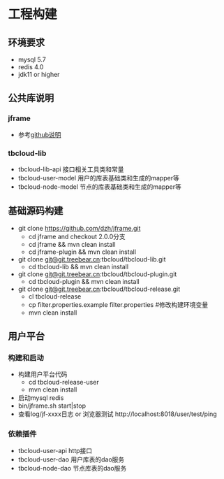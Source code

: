 工程构建
===================


## 环境要求
- mysql 5.7
- redis 4.0
- jdk11 or higher

## 公共库说明 

### jframe
- 参考[github说明](https://github.com/dzh/jframe)

### tbcloud-lib
- tbcloud-lib-api 接口相关工具类和常量
- tbcloud-user-model 用户的库表基础类和生成的mapper等
- tbcloud-node-model 节点的库表基础类和生成的mapper等

## 基础源码构建
- git clone https://github.com/dzh/jframe.git 
    - cd jframe and checkout 2.0.0分支
    - cd jframe && mvn clean install
    - cd jframe-plugin && mvn clean install
- git clone git@git.treebear.cn:tbcloud/tbcloud-lib.git
    - cd tbcloud-lib && mvn clean install
- git clone git@git.treebear.cn:tbcloud/tbcloud-plugin.git
    - cd tbcloud-plugin && mvn clean install
- git clone git@git.treebear.cn:tbcloud/tbcloud-release.git
    - cl tbcloud-release
    - cp filter.properties.example filter.properties #修改构建环境变量
    - mvn clean install
    

## 用户平台

### 构建和启动
- 构建用户平台代码
    - cd tbcloud-release-user
    - mvn clean install
- 启动mysql redis
- bin/jframe.sh start|stop
- 查看log/jf-xxxx日志 or 浏览器测试 http://localhost:8018/user/test/ping

### 依赖插件
- tbcloud-user-api  http接口
- tbcloud-user-dao  用户库表的dao服务
- tbcloud-node-dao  节点库表的dao服务

    